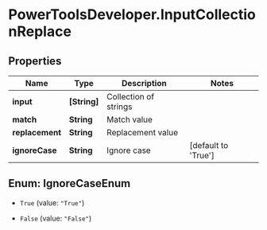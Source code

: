 # PowerToolsDeveloper.InputCollectionReplace

## Properties

Name | Type | Description | Notes
------------ | ------------- | ------------- | -------------
**input** | **[String]** | Collection of strings | 
**match** | **String** | Match value | 
**replacement** | **String** | Replacement value | 
**ignoreCase** | **String** | Ignore case | [default to &#39;True&#39;]



## Enum: IgnoreCaseEnum


* `True` (value: `"True"`)

* `False` (value: `"False"`)





